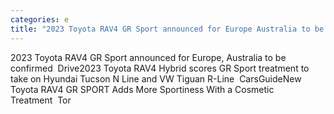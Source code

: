 ```yaml
---
categories: e
title: "2023 Toyota RAV4 GR Sport announced for Europe Australia to be confirmed  Drive"
---
```

2023 Toyota RAV4 GR Sport announced for Europe, Australia to be confirmed&nbsp;&nbsp;Drive2023 Toyota RAV4 Hybrid scores GR Sport treatment to take on Hyundai Tucson N Line and VW Tiguan R-Line&nbsp;&nbsp;CarsGuideNew Toyota RAV4 GR SPORT Adds More Sportiness With a Cosmetic Treatment&nbsp;&nbsp;Tor
